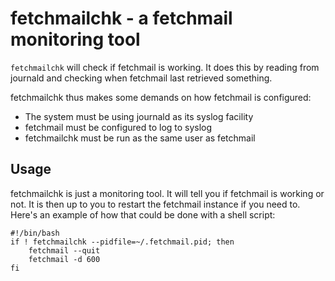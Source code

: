 # fetchmailchk - a fetchmail monitoring tool

`fetchmailchk` will check if fetchmail is working. It does this by reading from
journald and checking when fetchmail last retrieved something.

fetchmailchk thus makes some demands on how fetchmail is configured:

- The system must be using journald as its syslog facility
- fetchmail must be configured to log to syslog
- fetchmailchk must be run as the same user as fetchmail

## Usage

fetchmailchk is just a monitoring tool. It will tell you if fetchmail is
working or not. It is then up to you to restart the fetchmail instance if you
need to. Here's an example of how that could be done with a shell script:

    #!/bin/bash
    if ! fetchmailchk --pidfile=~/.fetchmail.pid; then
        fetchmail --quit
        fetchmail -d 600
    fi
